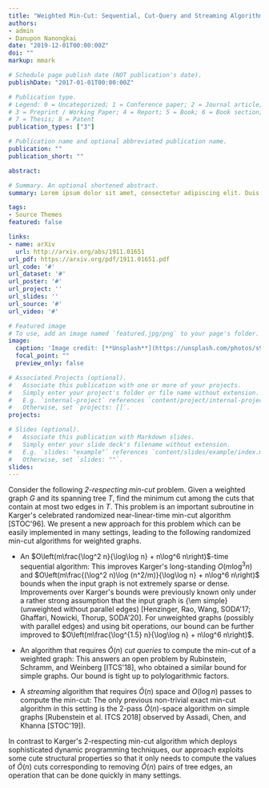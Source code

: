 ```yaml
---
title: "Weighted Min-Cut: Sequential, Cut-Query and Streaming Algorithms"
authors:
- admin
- Danupon Nanongkai
date: "2019-12-01T00:00:00Z"
doi: ""
markup: mmark

# Schedule page publish date (NOT publication's date).
publishDate: "2017-01-01T00:00:00Z"

# Publication type.
# Legend: 0 = Uncategorized; 1 = Conference paper; 2 = Journal article;
# 3 = Preprint / Working Paper; 4 = Report; 5 = Book; 6 = Book section;
# 7 = Thesis; 8 = Patent
publication_types: ["3"]

# Publication name and optional abbreviated publication name.
publication: ""
publication_short: ""

abstract: 

# Summary. An optional shortened abstract.
summary: Lorem ipsum dolor sit amet, consectetur adipiscing elit. Duis posuere tellus ac convallis placerat. Proin tincidunt magna sed ex sollicitudin condimentum.

tags:
- Source Themes
featured: false

links:
- name: arXiv
  url: http://arxiv.org/abs/1911.01651
url_pdf: https://arxiv.org/pdf/1911.01651.pdf
url_code: '#'
url_dataset: '#'
url_poster: '#'
url_project: ''
url_slides: ''
url_source: '#'
url_video: '#'

# Featured image
# To use, add an image named `featured.jpg/png` to your page's folder. 
image:
  caption: 'Image credit: [**Unsplash**](https://unsplash.com/photos/s9CC2SKySJM)'
  focal_point: ""
  preview_only: false

# Associated Projects (optional).
#   Associate this publication with one or more of your projects.
#   Simply enter your project's folder or file name without extension.
#   E.g. `internal-project` references `content/project/internal-project/index.md`.
#   Otherwise, set `projects: []`.
projects:

# Slides (optional).
#   Associate this publication with Markdown slides.
#   Simply enter your slide deck's filename without extension.
#   E.g. `slides: "example"` references `content/slides/example/index.md`.
#   Otherwise, set `slides: ""`.
slides: 
---
```


Consider the following *2-respecting min-cut* problem. Given a weighted graph $G$ and its spanning tree $T$, find the minimum cut among the cuts that contain at most two edges in $T$. This problem is an important subroutine in Karger's celebrated randomized near-linear-time min-cut algorithm [STOC'96]. We present a new approach for this problem which can be easily implemented in many settings, leading to the following randomized min-cut algorithms for weighted graphs. 

* An $O\left(m\frac{\log^2 n}{\log\log n} + n\log^6 n\right)$-time sequential algorithm: This improves Karger's long-standing $O(m \log^3 n)$ and $O\left(m\frac{(\log^2 n)\log (n^2/m)}{\log\log n} + n\log^6 n\right)$ bounds when the input graph is not extremely sparse or dense. Improvements over Karger's bounds were previously known only under a rather strong assumption that the input graph is {\em simple} (unweighted without parallel edges) [Henzinger, Rao, Wang, SODA'17; Ghaffari, Nowicki, Thorup, SODA'20]. For unweighted graphs  (possibly with parallel edges) and using bit operations, our bound can be further improved to $O\left(m\frac{\log^{1.5} n}{\log\log n} + n\log^6 n\right)$. 
	
* An algorithm that requires $\tilde O(n)$ *cut queries* to compute the min-cut of a weighted graph: This answers an open problem by Rubinstein, Schramm, and Weinberg [ITCS'18], who obtained a similar bound for simple graphs. Our bound is tight up to polylogarithmic factors. 
	
* A *streaming* algorithm that requires $\tilde O(n)$ space and $O(\log n)$ passes to compute the min-cut: The only previous non-trivial exact min-cut algorithm in this setting is the 2-pass $\tilde O(n)$-space algorithm on simple graphs [Rubenstein et al. ITCS 2018] observed by Assadi, Chen, and Khanna [STOC'19]). 

In contrast to Karger's 2-respecting min-cut algorithm which deploys sophisticated dynamic programming techniques, our approach exploits some cute structural properties so that it only needs to compute the values of $\tilde O(n)$ cuts corresponding to removing $\tilde O(n)$ pairs of tree edges, an operation that can be done quickly in many settings.  
